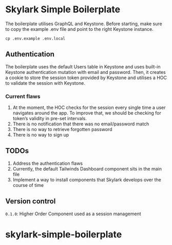 # Skylark Simple Boilerplate
The boilerplate utilises GraphQL and Keystone. Before starting, make sure to copy the example .env file and point to the right Keystone instance. 

`cp .env.example .env.local `

## Authentication
The boilerplate uses the default Users table in Keystone and uses built-in Keystone authentication mutation with email and password. Then, it creates a cookie to store the session token provided by Keystone and utilises a HOC to validate the session with Keystone. 

### Current flaws
1. At the moment, the HOC checks for the session every single time a user navigates around the app. To improve that, we should be checking for token’s validity in pre-set intervals. 
2. There is no notification that there was no email/password match
3. There is no way to retrieve forgotten password
4. There is no way to sign up

## TODOs
1. Address the authentication flaws
2. Currently, the default Tailwinds Dashboard component sits in the main file
3. Implement a way to install components that Skylark develops over the course of time

## Version control
`0.1.0`: Higher Order Component used as a session management




# skylark-simple-boilerplate

